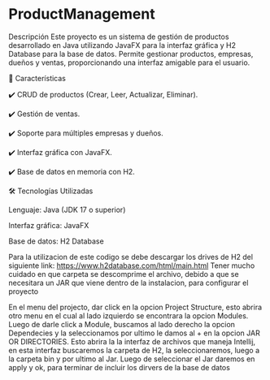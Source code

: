 # ProductManagement

Descripción
Este proyecto es un sistema de gestión de productos desarrollado en Java utilizando JavaFX para la interfaz gráfica y H2 Database para la base de datos. Permite gestionar productos, empresas, dueños y ventas, proporcionando una interfaz amigable para el usuario.

🚀 Características

✔️ CRUD de productos (Crear, Leer, Actualizar, Eliminar).

✔️ Gestión de ventas.

✔️ Soporte para múltiples empresas y dueños.

✔️ Interfaz gráfica con JavaFX.

✔️ Base de datos en memoria con H2.

🛠️ Tecnologías Utilizadas

Lenguaje: Java (JDK 17 o superior)

Interfaz gráfica: JavaFX

Base de datos: H2 Database

Para la utilizacion de este codigo se debe descargar los drives de H2 del siguiente link: https://www.h2database.com/html/main.html
Tener mucho cuidado en que carpeta se descomprime el archivo, debido a que se necesitara un JAR que viene dentro de la instalacion, para configurar el proyecto 

En el menu del projecto, dar click en la opcion Project Structure, esto abrira otro menu en el cual al lado izquierdo se encontrara la opcion Modules.
Luego de darle click a Module, buscamos al lado derecho la opcion Dependecies y la seleccionamos por ultimo le damos al + en la opcion JAR OR DIRECTORIES.
Esto abrira la la interfaz de archivos que maneja Intellij, en esta interfaz buscaremos la carpeta de H2, la seleccionaremos, luego a la carpeta bin y por ultimo al Jar.
Luego de seleccionar el Jar daremos en apply y ok, para terminar de incluir los dirvers de la base de datos

